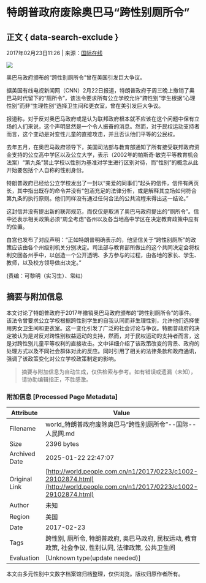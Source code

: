 # 特朗普政府废除奥巴马“跨性别厕所令”

## 正文 { data-search-exclude }


2017年02月23日11:26 | 来源：[国际在线](http://news.xinhuanet.com/world/2017-02/23/c_129493862.htm)

![](http://www.people.com.cn/mediafile/pic/20170223/1/16862860830926371737.jpg)

奥巴马政府颁布的“跨性别厕所令”曾在美国引发巨大争议。

据美国有线电视新闻网（CNN）2月22日报道，特朗普政府于周三晚上撤销了奥巴马时代留下的“厕所令”，该法令要求所有公立学校允许“跨性别”学生根据“心理性别”而非“生理性别”选择卫生间和更衣室，曾在美引发巨大争议。

报道称，对于反对奥巴马政府或是认为联邦政府根本就不应该在这个问题中保有立场的人们来说，这个声明显然是一个令人振奋的消息。然而，对于民权运动支持者而言，这个变动是对变性儿童的直接攻击，并且否认他们平等的公民权。

去年五月，在奥巴马政府领导下，美国司法部与教育部通知了所有接受联邦政府资金支持的公立高中学区以及公立大学，表示（2002年的帕斯奇·敏克平等教育机会法案）“第九条”禁止学校以性别为基准对学生进行区别对待，而“性别”的概念从此开始要包括个人自称的性别身份。

特朗普政府已经给公立学校发出了一封以“亲爱的同事们”起头的信件，信件有两页长，其中指出既存的命令并没有“包涵充足的法律分析，或是解释其立场如何符合第九条的执行原则。他们同样没有通过任何合法的公共流程来得出这一结论。”

这封信并没有提出新的联邦规范，而仅仅是取消了奥巴马政府提出的“厕所令”。信中还表示相关政策必须“周全考虑”各州以及各当地高中学区在决定教育政策中应有的位置。

白宫也发布了对应声明：“正如特朗普明确表示的，他坚信关于“跨性别厕所”的政策应该由各个州级别机关分别决定。司法部与教育部所做出的这个共同决定会将权利交回各州手中，以创造一个公开透明、多方参与的过程，由各地的家长、学生、教师，以及校方领导做出决定。”

(责编：可黎明（实习生）、常红)
<!-- tcd_original_link http://world.people.com.cn/n1/2017/0223/c1002-29102874.html -->


## 摘要与附加信息

<!-- tcd_abstract -->
本文讨论了特朗普政府于2017年撤销奥巴马政府颁布的“跨性别厕所令”的事件。该法令曾要求公立学校根据跨性别学生的自我认同而非生理性别，允许他们选择使用男女卫生间和更衣室。这一变化引发了广泛的社会讨论与争议。特朗普政府的决定被认为是对反对跨性别权益运动的支持，然而，对于民权运动的支持者而言，这是对跨性别儿童平等权利的直接攻击。文中详细介绍了该政策改变的背景、政府的处理方式以及不同社会群体对此的反应。同时引用了相关的法律条款和政府通讯，强调了该政策变化对公立学校政策制定的影响。
<!-- tcd_abstract_end -->

> 摘要与附加信息为自动生成，仅供检索与参考。如有错误或遗漏（未知），请协助编辑指正，不胜感激。

### 附加信息 [Processed Page Metadata]

| Attribute       | Value                                  |
|-----------------|----------------------------------------|
| Filename        | world_特朗普政府废除奥巴马“跨性别厕所令”--国际--人民网.md                             |
| Size            | 2396 bytes                           |
| Archived Date   | 2025-01-22 22:47:07                             |
| Original Link   | [http://world.people.com.cn/n1/2017/0223/c1002-29102874.html](http://world.people.com.cn/n1/2017/0223/c1002-29102874.html)                       |
| Author          | 未知                               |
| Region          | 美国                               |
| Date            | 2017-02-23                                 |
| Tags            | 跨性别, 厕所令, 特朗普政府, 奥巴马政府, 民权运动, 教育政策, 社会争议, 性别认同, 法律政策, 公共卫生间                                 |
| Evaluation            | [Unknown type(update needed)]                                 |
<!-- tcd_table_end -->

本文由多元性别中文数字档案馆归档整理，仅供浏览。版权归原作者所有。
